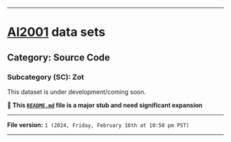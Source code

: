 
***

# [AI2001](https://github.com/seanpm2001/AI2001/) data sets

## Category: Source Code

### Subcategory (SC): Zot

This dataset is under development/coming soon.

**🌱️ This [`README.md`](/README.md) file is a major stub and need significant expansion**

***

**File version:** `1 (2024, Friday, February 16th at 10:50 pm PST)`

***
